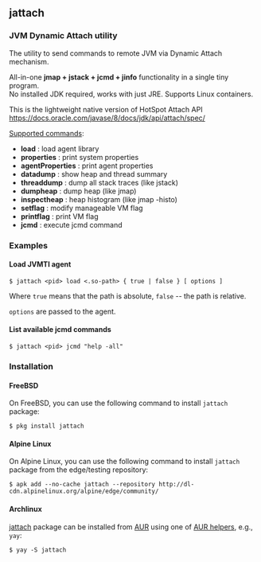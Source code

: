 ## jattach

### JVM Dynamic Attach utility

The utility to send commands to remote JVM via Dynamic Attach mechanism.

All-in-one **jmap + jstack + jcmd + jinfo** functionality in a single tiny program.  
No installed JDK required, works with just JRE. Supports Linux containers.

This is the lightweight native version of HotSpot Attach API  
https://docs.oracle.com/javase/8/docs/jdk/api/attach/spec/

[Supported commands](http://hg.openjdk.java.net/jdk8u/jdk8u/hotspot/file/812ed44725b8/src/share/vm/services/attachListener.cpp#l388):
 - **load**            : load agent library
 - **properties**      : print system properties
 - **agentProperties** : print agent properties
 - **datadump**        : show heap and thread summary
 - **threaddump**      : dump all stack traces (like jstack)
 - **dumpheap**        : dump heap (like jmap)
 - **inspectheap**     : heap histogram (like jmap -histo)
 - **setflag**         : modify manageable VM flag
 - **printflag**       : print VM flag
 - **jcmd**            : execute jcmd command

### Examples
#### Load JVMTI agent

    $ jattach <pid> load <.so-path> { true | false } [ options ]

Where `true` means that the path is absolute, `false` -- the path is relative.

`options` are passed to the agent.

#### List available jcmd commands 

    $ jattach <pid> jcmd "help -all"

### Installation
#### FreeBSD

On FreeBSD, you can use the following command to install `jattach` package:

    $ pkg install jattach

#### Alpine Linux

On Alpine Linux, you can use the following command to install `jattach` package from the edge/testing repository:

    $ apk add --no-cache jattach --repository http://dl-cdn.alpinelinux.org/alpine/edge/community/

#### Archlinux

[jattach](https://aur.archlinux.org/packages/jattach/) package can be installed from [AUR](https://wiki.archlinux.org/index.php/Arch_User_Repository) using one of [AUR helpers](https://wiki.archlinux.org/index.php/AUR_helpers), e.g., `yay`:

    $ yay -S jattach
